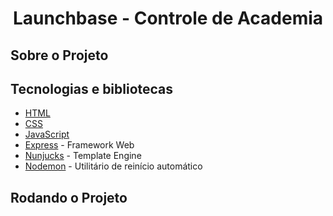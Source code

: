 
<h1 align="center">Launchbase - Controle de Academia</h1>

## Sobre o Projeto


## Tecnologias e bibliotecas
* [HTML](https://developer.mozilla.org/pt-BR/docs/Web/HTML)
* [CSS](https://developer.mozilla.org/pt-BR/docs/Web/CSS)
* [JavaScript](https://developer.mozilla.org/pt-BR/docs/Web/JavaScript)
* [Express](https://expressjs.com/pt-br/) - Framework Web
* [Nunjucks](https://mozilla.github.io/nunjucks/) - Template Engine
* [Nodemon](https://nodemon.io/) - Utilitário de reinício automático

## Rodando o Projeto
```batch

```
